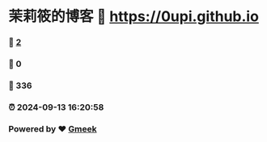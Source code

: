 # 茉莉筱的博客 :link: https://0upi.github.io 
### :page_facing_up: [2](https://0upi.github.io/tag.html) 
### :speech_balloon: 0 
### :hibiscus: 336 
### :alarm_clock: 2024-09-13 16:20:58 
### Powered by :heart: [Gmeek](https://github.com/Meekdai/Gmeek)
